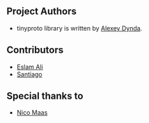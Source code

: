 ## Project Authors

* tinyproto library is written by [Alexey Dynda](https://github.com/lexus2k).

## Contributors

* [Eslam Ali](https://github.com/alieslam)
* [Santiago](https://github.com/santicastro)

## Special thanks to

* [Nico Maas](https://github.com/nmaas87)

